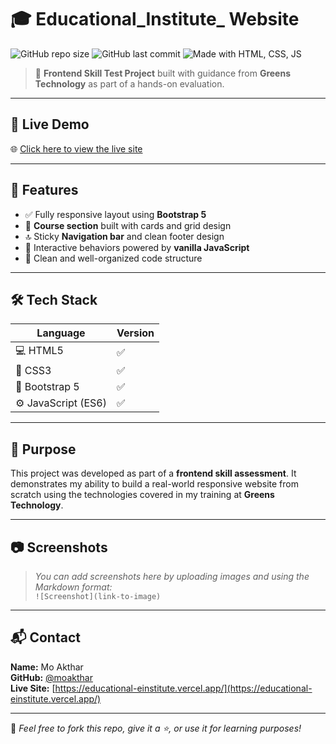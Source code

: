 # 🎓 Educational_Institute_ Website

![GitHub repo size](https://img.shields.io/github/repo-size/moakthar/Educational_Institute)
![GitHub last commit](https://img.shields.io/github/last-commit/moakthar/Educational_Institute)
![Made with HTML, CSS, JS](https://img.shields.io/badge/HTML%20%7C%20CSS%20%7C%20JS-Bootstrap-blueviolet)

> 🚧 **Frontend Skill Test Project** built with guidance from **Greens Technology** as part of a hands-on evaluation.

---

## 🔗 Live Demo

🌐 [Click here to view the live site](https://educational-einstitute.vercel.app/)

---

## 🚀 Features

- ✅ Fully responsive layout using **Bootstrap 5**
- 🧾 **Course section** built with cards and grid design
- 🔝 Sticky **Navigation bar** and clean footer design
- 🎯 Interactive behaviors powered by **vanilla JavaScript**
- 🧼 Clean and well-organized code structure

---

## 🛠 Tech Stack

| Language | Version |
|----------|---------|
| 💻 HTML5 | ✅ |
| 🎨 CSS3  | ✅ |
| 🧩 Bootstrap 5 | ✅ |
| ⚙️ JavaScript (ES6) | ✅ |

---

## 📌 Purpose

This project was developed as part of a **frontend skill assessment**. It demonstrates my ability to build a real-world responsive website from scratch using the technologies covered in my training at **Greens Technology**.

---

## 📷 Screenshots

> *You can add screenshots here by uploading images and using the Markdown format:*  
> `![Screenshot](link-to-image)`

---

## 📬 Contact

**Name:** Mo Akthar  
**GitHub:** [@moakthar](https://github.com/moakthar)  
**Live Site:** [https://educational-einstitute.vercel.app/](https://educational-einstitute.vercel.app/)

---

📝 *Feel free to fork this repo, give it a ⭐, or use it for learning purposes!*

